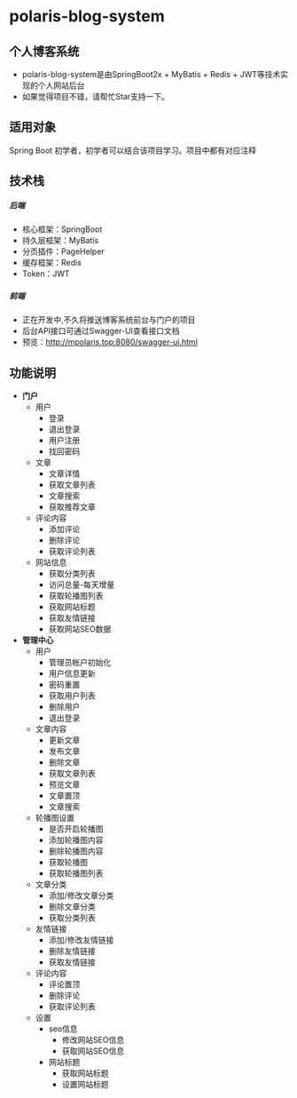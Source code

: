 # polaris-blog-system
## 个人博客系统
- polaris-blog-system是由SpringBoot2x + MyBatis + Redis + JWT等技术实现的个人网站后台
- 如果觉得项目不错，请帮忙Star支持一下。

## 适用对象
Spring Boot 初学者，初学者可以结合该项目学习。项目中都有对应注释

## 技术栈

##### 后端
- 核心框架：SpringBoot
- 持久层框架：MyBatis
- 分页插件：PageHelper
- 缓存框架：Redis
- Token：JWT

##### 前端
- 正在开发中,不久将推送博客系统前台与门户的项目
- 后台API接口可通过Swagger-UI查看接口文档
- 预览：http://mpolaris.top:8080/swagger-ui.html

## 功能说明

- **门户**
  - 用户
    - 登录
    - 退出登录
    - 用户注册
    - 找回密码
  - 文章
    - 文章详情
    - 获取文章列表
    - 文章搜索
    - 获取推荐文章
  - 评论内容
    - 添加评论
    - 删除评论
    - 获取评论列表
  - 网站信息
    - 获取分类列表
    - 访问总量-每天增量
    - 获取轮播图列表
    - 获取网站标题
    - 获取友情链接
    - 获取网站SEO数据
- **管理中心**
  - 用户
    - 管理员帐户初始化
    - 用户信息更新
    - 密码重置
    - 获取用户列表
    - 删除用户
    - 退出登录
  - 文章内容
    - 更新文章
    - 发布文章
    - 删除文章
    - 获取文章列表
    - 预览文章
    - 文章置顶
    - 文章搜索
  - 轮播图设置
    - 是否开启轮播图
    - 添加轮播图内容
    - 删除轮播图内容
    - 获取轮播图
    - 获取轮播图列表
  - 文章分类
    - 添加/修改文章分类
    - 删除文章分类
    - 获取分类列表
  - 友情链接
    - 添加/修改友情链接
    - 删除友情链接
    - 获取友情链接
  - 评论内容
    - 评论置顶
    - 删除评论
    - 获取评论列表
  - 设置
    - seo信息
      - 修改网站SEO信息
      - 获取网站SEO信息
    - 网站标题
      - 获取网站标题
      - 设置网站标题
